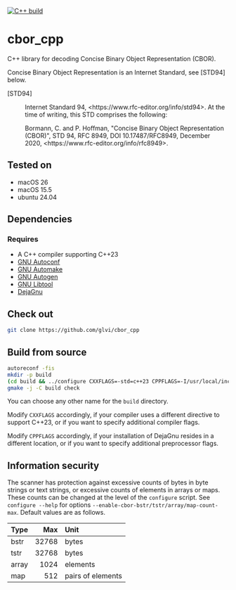 [![C++ build](https://github.com/glvi/cbor_cpp/actions/workflows/cpp.yaml/badge.svg)](https://github.com/glvi/cbor_cpp/actions/workflows/cpp.yaml)
# cbor_cpp
C++ library for decoding Concise Binary Object Representation (CBOR).

Concise Binary Object Representation is an Internet Standard, see [STD94] below.

<dl>
  <dt>[STD94]</a></dt>
  <dd>
    <p>Internet Standard 94, &lt;https://www.rfc-editor.org/info/std94&gt;. At the time of writing, this STD comprises the following:</p>
    <p>Bormann, C. and P. Hoffman, "Concise Binary Object Representation (CBOR)", STD 94, RFC 8949, DOI 10.17487/RFC8949, December 2020, &lt;https://www.rfc-editor.org/info/rfc8949&gt;.</p>
  </dd>
</dl>

## Tested on

- macOS 26
- macOS 15.5
- ubuntu 24.04

## Dependencies

### Requires

- A C++ compiler supporting C++23
- [GNU Autoconf](https://www.gnu.org/software/autoconf)
- [GNU Automake](https://www.gnu.org/software/automake)
- [GNU Autogen](https://www.gnu.org/software/autogen)
- [GNU Libtool](https://www.gnu.org/software/libtool)
- [DejaGnu](https://www.gnu.org/software/dejagnu)

## Check out
```sh
git clone https://github.com/glvi/cbor_cpp
```

## Build from source
```sh
autoreconf -fis
mkdir -p build
(cd build && ../configure CXXFLAGS=-std=c++23 CPPFLAGS=-I/usr/local/include)
gmake -j -C build check
```

You can choose any other name for the `build` directory.

Modify `CXXFLAGS` accordingly, if your compiler uses a different
directive to support C++23, or if you want to specify additional
compiler flags.

Modify `CPPFLAGS` accordingly, if your installation of DejaGnu resides
in a different location, or if you want to specify additional
preprocessor flags.

## Information security

The scanner has protection against excessive counts of bytes in byte
strings or text strings, or excessive counts of elements in arrays or
maps. These counts can be changed at the level of the `configure`
script. See `configure --help` for options
`--enable-cbor-bstr/tstr/array/map-count-max`. Default values are as follows.

Type  | Max   | Unit
:-----|------:|:------------------
bstr  | 32768 | bytes
tstr  | 32768 | bytes
array |  1024 | elements
map   |   512 | pairs of elements
